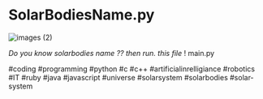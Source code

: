 # SolarBodiesName.py
![images (2)](https://user-images.githubusercontent.com/87372653/176654389-ad40e86b-4cce-48fc-93b6-fd820f1fb54a.jpg)

*Do you know solarbodies name ?? then run. this file* 
! main.py

#coding #programming #python #c #c++ #artificialinrelligiance #robotics #IT #ruby #java #javascript #universe #solarsystem #solarbodies #solar-system
